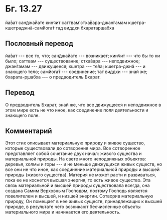 # Бг. 13.27

йа̄ват сан̃джа̄йате кин̃чит саттвам̇ стха̄вара-джан̇гамам
кшетра-кшетраджн̃а-сам̇йога̄т тад виддхи бхаратаршабха

## Пословный перевод

йа̄ват --- все то, что; сан̃джа̄йате --- возникает; кин̃чит --- что бы то ни
было; саттвам --- существование; стха̄вара --- неподвижное; джан̇гамам ---
движущееся; кшетра --- те́ла; кшетра-джн̃а --- и знающего тело; сам̇йога̄т
--- соединение; тат виддхи --- знай же; бхарата-р̣шабха --- о
предводитель Бхарат.

## Перевод

О предводитель Бхарат, знай же, что все движущееся и неподвижное в этом
мире есть не что иное, как соединение поля деятельности и знающего поле.

## Комментарий

Этот стих описывает материальную природу и живое существо, которые
существовали до сотворения мира. Все сотворенное представляет собой
сочетание двух начал: живого существа и материальной природы. На свете
много неподвижных объектов: деревья, холмы и горы --- и не меньше
движущихся живых существ, но все они не что иное, как соединение
материальной природы и высшей природы (живого существа). Материя не
может расти и развиваться, пока ее не коснется высшая энергия, то есть
живое существо. Эта связь материальной и высшей природы существовала
всегда, она создана Самим Верховным Господом, поэтому Господь является
повелителем и высшей, и низшей энергии. Сотворив материальную природу,
Он помещает в нее живых существ, принадлежащих к высшей природе, в
результате чего возникают бесчисленные объекты материального мира и
начинается его деятельность.
